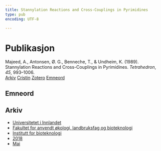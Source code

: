 ```yaml
---
title: Stannylation Reactions and Cross-Couplings in Pyrimidines
type: pub
encoding: UTF-8

---
```

<h1>Publikasjon</h1>
<article id="csl-bib-container-V2K735QL" class="csl-bib-container">
  <div class="csl-bib-body"> <div class="csl-entry">Majeed, A., Antonsen, Ø. G., Benneche, T., &#38; Undheim, K. (1989). Stannylation Reactions and Cross-Couplings in Pyrimidines. <i>Tetrahedron</i>, <i>45</i>, 993–1006.</div> </div>
  <div class="csl-bib-buttons">
    <a href="#taxonomy-article-V2K735QL" alt="archive" class="csl-bib-button">Arkiv</a>
    <a href="https://app.cristin.no/results/show.jsf?id=1586740" alt="Cristin" class="csl-bib-button">Cristin</a>
    <a href="http://zotero.org/groups/5881554/items/V2K735QL" alt="Zotero" class="csl-bib-button">Zotero</a>
    <a href="#keywords-article-V2K735QL" alt="keywords" class="csl-bib-button">Emneord</a>
  </div>
  <div id="csl-bib-meta-container-V2K735QL"></div>
</article>
<div id="csl-bib-meta-V2K735QL" class="csl-bib-meta">
  <article id="keywords-article-V2K735QL" class="keywords-article">
    <h1>Emneord</h1>
    
  </article>
  <article id="taxonomy-article-V2K735QL" class="taxonomy-article">
    <h1>Arkiv</h1>
    <ul>
      <li>
        <a href="/nn/archive/?key=3DCRN523">Universitetet i Innlandet</a>
      </li>
      <li>
        <a href="/nn/archive/?key=T77LXH6D">Fakultet for anvendt økologi, landbruksfag og bioteknologi</a>
      </li>
      <li>
        <a href="/nn/archive/?key=VL6KDQ85">Institutt for bioteknologi</a>
      </li>
      <li>
        <a href="/nn/archive/?key=XISSXJ42">2018</a>
      </li>
      <li>
        <a href="/nn/archive/?key=YPSE422A">Mai</a>
      </li>
    </ul>
  </article>
</div>
